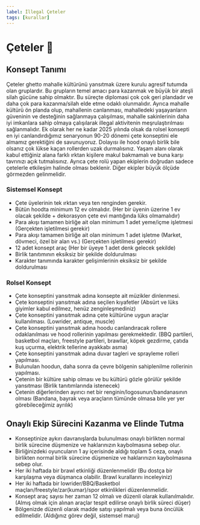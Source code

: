 ```yaml
---
label: İllegal Çeteler
tags: [kurallar]
---
```


# Çeteler :gun:
## Konsept Tanımı
Çeteler ghetto mahalle kültürünü yansıtmak üzere kurulu agresif tutumda olan gruplardır. Bu grupların temel amacı para kazanmak ve büyük bir ateşli silah gücüne sahip olmaktır. Bu süreçte diplomasi çok çok geri plandadır ve daha çok para kazanma/silah elde etme odaklı olunmalıdır. Ayrıca mahalle kültürü ön planda olup, mahallenin canlanması, mahalledeki yaşayanların güveninin ve desteğinin sağlanmaya çalışılması, mahalle sakinlerinin daha iyi imkanlara sahip olmaya çalışılarak illegal aktivitenin meşrulaştırılması sağlanmalıdır. Ek olarak her ne kadar 2025 yılında olsak da rolsel konsepti en iyi canlandırdığımız senaryonun 90-20 dönemi çete konseptini ele almamız gerektiğini de savunuyoruz. Dolayısı ile hood onaylı birlik bile olsanız çok lükse kaçan rollerden uzak durmalısınız. Yaşam alanı olarak kabul ettiğiniz alana farklı ırktan kişilere makul bakmamalı ve buna karşı tavrınızı açık tutmalısınız. Ayrıca çete rolü yapan ekiplerin doğrudan sadece çetelerle etkileşim halinde olması beklenir. Diğer ekipler büyük ölçüde görmezden gelinmelidir.

### Sistemsel Konsept
- Çete üyelerinin tek ırktan veya ten renginden gerekir.
- Bütün hoodta minimum 12 ev olmalıdır. (Her bir üyenin üzerine 1 ev olacak şekilde + dekorasyon çete evi mantığında lüks olmamalıdır)
- Para akışı tamamen birliğe ait olan minimum 1 adet yeme/içme işletmesi (Gerçekten işletilmesi gerekir)
- Para akışı tamamen birliğe ait olan minimum 1 adet işletme (Market, dövmeci, özel bir alan vs.)  (Gerçekten işletilmesi gerekir)
- 12 adet konsept araç (Her bir üyeye 1 adet denk gelecek şekilde)
- Birlik tanıtımının eksiksiz bir şekilde doldurulması
- Karakter tanımında karakter gelişimlerinin eksiksiz bir şekilde doldurulması

### Rolsel Konsept
- Çete konseptini yansıtmak adına konsepte ait müzikler dinlenmesi.
- Çete konseptini yansıtmak adına seçilen kıyafetler (Absürt ve lüks giyimler kabul edilmez, henüz zenginleşmediniz)
- Çete konseptini yansıtmak adına çete kültürüne uygun araçlar kullanılması. (Lowrider, antique, muscle)
- Çete konseptini yansıtmak adına hoodu canlandıracak rollere odaklanılması ve hood rollerinin yapılması gerekmektedir. (BBQ partileri, basketbol maçları, freestyle partileri, brawllar, köpek gezdirme, çatıda kuş uçurma, elektrik tellerine ayakkabı asma)
- Çete konseptini yansıtmak adına duvar tagleri ve sprayleme rolleri yapılması.
- Bulunulan hoodun, daha sonra da çevre bölgenin sahiplenilme rollerinin yapılması.
- Çetenin bir kültüre sahip olması ve bu kültürü gözle görülür şekilde yansıtması (Birlik tanıtımlarında istenecek)
- Çetenin diğerlerinden ayırıcı net bir renginin/logosunun/bandanasının olması (Bandana, bayrak veya araçların tümünde olmasa bile yer yer görebileceğimiz ayrılık)

## Onaylı Ekip Sürecini Kazanma ve Elinde Tutma
- Konseptinize aykırı davranışlarda bulunulması onaylı birlikten normal birlik sürecine düşmenize ve haklarınızın kaybolmasına sebep olur.
- Birliğinizdeki oyuncuların 1 ay içerisinde aldığı toplam 5 ceza, onaylı birlikten normal birlik sürecine düşmenize ve haklarınızın kaybolmasına sebep olur.
- Her iki haftada bir brawl etkinliği düzenlenmelidir (Bu dostça bir karşılaşma veya düşmanca olabilir. Brawl kurallarını inceleyiniz)
- Her iki haftada bir lowrider/BBQ/Basketbol maçları/freestyle/zar(kumar)/spor etkinlikleri düzenlenmelidir.
- Konsept araç sayısı her zaman 12 olmalı ve düzenli olarak kullanılmalıdır. (Almış olmak için alınan araçlar tespit edilirse onaylı birlik süreci düşer)
- Bölgenizde düzenli olarak madde satışı yapılmalı veya buna öncülük edilmelidir. (Aldığınız görev değil, sistemsel maruj)